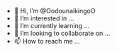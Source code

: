 - 👋 Hi, I’m @OodounaikingoO
- 👀 I’m interested in ...
- 🌱 I’m currently learning ...
- 💞️ I’m looking to collaborate on ...
- 📫 How to reach me ...

<!---
OodounaikingoO/OodounaikingoO is a ✨ special ✨ repository because its `README.md` (this file) appears on your GitHub profile.
You can click the Preview link to take a look at your changes.
--->
